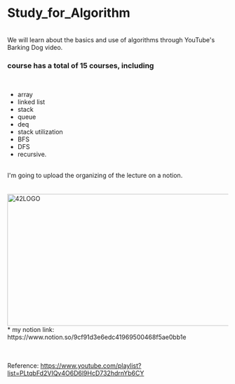 # Study_for_Algorithm
<br>
We will learn about the basics and use of algorithms through YouTube's Barking Dog video.
<br>

### course has a total of 15 courses, including  
<br>

* array
* linked list
* stack
* queue
* deq
* stack utilization
* BFS
* DFS
* recursive.

<br>
I'm going to upload the organizing of the lecture on a notion.
<br>
<br>
<br>
<img src="https://user-images.githubusercontent.com/55140432/99142642-4e92e180-269a-11eb-8006-5e150b9de69d.PNG" width="600px" height="300px" title="px(픽셀) 크기 설정" alt="42LOGO"></img>
<br>
* my notion link: https://www.notion.so/9cf91d3e6edc41969500468f5ae0bb1e
<br>
<br>
<br>

Reference: https://www.youtube.com/playlist?list=PLtqbFd2VIQv4O6D6l9HcD732hdrnYb6CY
